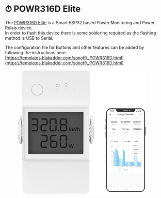 # ⏱ POWR316D Elite

The [POWR316D Elite](https://www.amazon.de/Energiemessung-%C3%9Cberlastschutz-Energieeinsparung-Reichweite-Sprachsteuerung/dp/B09XB3RZB9/ref=sr\_1\_2?\_\_mk\_de\_DE=%C3%85M%C3%85%C5%BD%C3%95%C3%91\&keywords=Sonoff%2BPOWR3\&sr=8-2\&th=1) is a Smart ESP32 based Power Monitoring and Power Relais device.\
In order to flash this device there is some soldering required as the flashing method is USB to Serial.

The configuration file for Buttons and other features can be added by following the instructions here: [https://templates.blakadder.com/sonoff\_POWR316D.html](https://templates.blakadder.com/sonoff\_POWR316D.html)

<figure><img src="../../.gitbook/assets/image (2).png" alt=""><figcaption></figcaption></figure>
